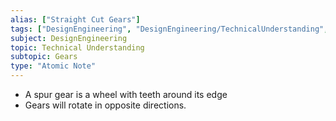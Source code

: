 ```yaml
---
alias: ["Straight Cut Gears"]
tags: ["DesignEngineering", "DesignEngineering/TechnicalUnderstanding", "DesignEngineering/TechnicalUnderstanding/Gears"]
subject: DesignEngineering
topic: Technical Understanding
subtopic: Gears
type: "Atomic Note"
---
```

 
 - A spur gear is a wheel with teeth around its edge
 - Gears will rotate in opposite directions.